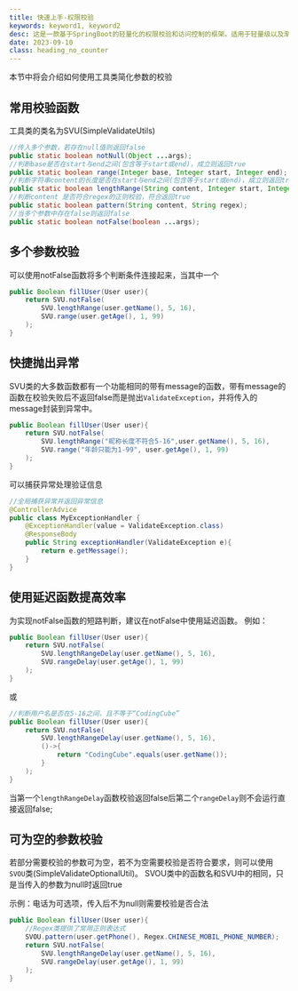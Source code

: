 ```yaml
---
title: 快速上手-权限校验
keywords: keyword1, keyword2
desc: 这是一款基于SpringBoot的轻量化的权限校验和访问控制的框架。适用于轻量级以及渐进式的项目。
date: 2023-09-10
class: heading_no_counter
---
```

本节中将会介绍如何使用工具类简化参数的校验

## 常用校验函数
工具类的类名为SVU(SimpleValidateUtils)
```java
//传入多个参数，若存在null值则返回false
public static boolean notNull(Object ...args);
//判断base是否在start与end之间(包含等于start或end)，成立则返回true
public static boolean range(Integer base, Integer start, Integer end);
//判断字符串content的长度是否在start与end之间(包含等于start或end)，成立则返回true
public static boolean lengthRange(String content, Integer start, Integer end);
//判断content 是否符合regex的正则校验，符合返回true
public static boolean pattern(String content, String regex);
//当多个参数中存在false则返回false
public static boolean notFalse(boolean ...args);
```
## 多个参数校验
可以使用notFalse函数将多个判断条件连接起来，当其中一个
```java
public Boolean fillUser(User user){
    return SVU.notFalse(
        SVU.lengthRange(user.getName(), 5, 16),
        SVU.range(user.getAge(), 1, 99)
    );
}
```

## 快捷抛出异常
SVU类的大多数函数都有一个功能相同的带有message的函数，带有message的函数在校验失败后不返回false而是抛出`ValidateException`，并将传入的message封装到异常中。
```java
public Boolean fillUser(User user){
    return SVU.notFalse(
        SVU.lengthRange("昵称长度不符合5-16",user.getName(), 5, 16),
        SVU.range("年龄只能为1-99", user.getAge(), 1, 99)
    );
}
```
可以捕获异常处理验证信息
```java
//全局捕获异常并返回异常信息
@ControllerAdvice
public class MyExceptionHandler {
    @ExceptionHandler(value = ValidateException.class)
    @ResponseBody
    public String exceptionHandler(ValidateException e){
        return e.getMessage();
    }
}
```
## 使用延迟函数提高效率
为实现notFalse函数的短路判断，建议在notFalse中使用延迟函数。
例如：
```java
public Boolean fillUser(User user){
    return SVU.notFalse(
        SVU.lengthRangeDelay(user.getName(), 5, 16),
        SVU.rangeDelay(user.getAge(), 1, 99)
    );
}
```
或
```java
//判断用户名是否在5-16之间，且不等于“CodingCube”
public Boolean fillUser(User user){
    return SVU.notFalse(
        SVU.lengthRangeDelay(user.getName(), 5, 16),
        ()->{
            return "CodingCube".equals(user.getName());
        }
    );
}
```
当第一个`lengthRangeDelay`函数校验返回false后第二个`rangeDelay`则不会运行直接返回false;

## 可为空的参数校验
若部分需要校验的参数可为空，若不为空需要校验是否符合要求，则可以使用`SVOU`类(SimpleValidateOptionalUtil)。
SVOU类中的函数名和SVU中的相同，只是当传入的参数为null时返回true

示例：电话为可选项，传入后不为null则需要校验是否合法
```java
public Boolean fillUser(User user){
    //Regex类提供了常用正则表达式
    SVOU.pattern(user.getPhone(), Regex.CHINESE_MOBIL_PHONE_NUMBER);
    return SVU.notFalse(
        SVU.lengthRangeDelay(user.getName(), 5, 16),
        SVU.rangeDelay(user.getAge(), 1, 99)
    );
}
```